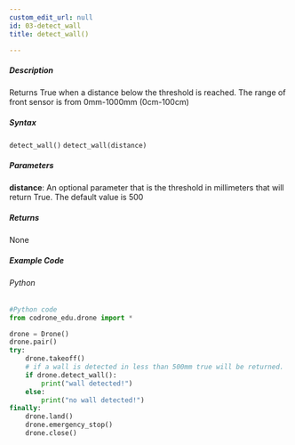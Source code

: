 ```yaml
---
custom_edit_url: null
id: 03-detect_wall
title: detect_wall()

---
```


##### Description

Returns True when a distance below the threshold is reached. The range of front sensor is from 0mm-1000mm (0cm-100cm)


##### Syntax
```detect_wall()```
```detect_wall(distance)```

##### Parameters
**distance**: An optional parameter that is the threshold in millimeters that will return True. The default value is 500

##### Returns

None

##### Example Code
###### Python
```python
#Python code
from codrone_edu.drone import *

drone = Drone()
drone.pair()
try:
    drone.takeoff()
    # if a wall is detected in less than 500mm true will be returned.
    if drone.detect_wall():
        print("wall detected!")
    else:
        print("no wall detected!")
finally:
    drone.land()
    drone.emergency_stop()
    drone.close()
```